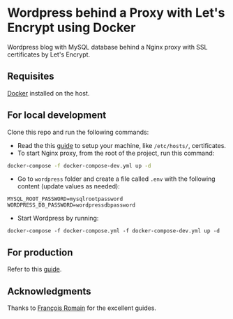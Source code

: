 # Wordpress behind a Proxy with Let's Encrypt using Docker

Wordpress blog with MySQL database behind a Nginx proxy with SSL certificates by Let's Encrypt.

## Requisites

[Docker](https://www.docker.com/get-docker) installed on the host.

## For local development

Clone this repo and run the following commands:

* Read the this [guide](https://medium.com/@francoisromain/set-a-local-web-development-environment-with-custom-urls-and-https-3fbe91d2eaf0) to setup your machine, like `/etc/hosts/`, certificates.
* To start Nginx proxy, from the root of the project, run this command:

```bash
docker-compose -f docker-compose-dev.yml up -d
```

* Go to `wordpress` folder and create a file called `.env` with the following content (update values as needed):

```
MYSQL_ROOT_PASSWORD=mysqlrootpassword
WORDPRESS_DB_PASSWORD=wordpressdbpassword
```

* Start Wordpress by running:

```
docker-compose -f docker-compose.yml -f docker-compose-dev.yml up -d
```

## For production
Refer to this [guide](https://medium.com/@francoisromain/host-multiple-websites-with-https-inside-docker-containers-on-a-single-server-18467484ab95).

## Acknowledgments

Thanks to [François Romain](https://medium.com/@francoisromain) for the excellent guides.
